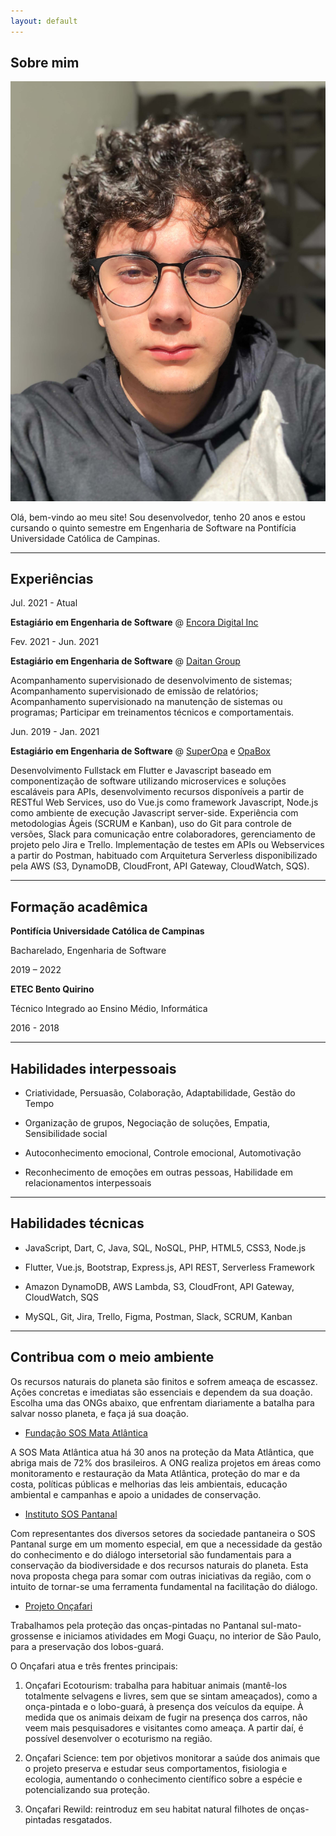 ```yaml
---
layout: default
---
```


## Sobre mim

<img class="profile-picture" src="user.jpg">

Olá, bem-vindo ao meu site! Sou desenvolvedor, tenho 20 anos e estou cursando o quinto semestre em Engenharia de Software na Pontifícia Universidade Católica de Campinas.

---

## Experiências

Jul. 2021 - Atual

**Estagiário em Engenharia de Software** @ <a href="https://www.linkedin.com/company/encorainc/" target="_blank">Encora Digital Inc</a>

Fev. 2021 - Jun. 2021

**Estagiário em Engenharia de Software** @ <a href="https://www.linkedin.com/company/daitan-group/" target="_blank">Daitan Group</a>

Acompanhamento supervisionado de desenvolvimento de sistemas; Acompanhamento supervisionado de emissão de relatórios; Acompanhamento supervisionado na manutenção de sistemas ou programas; Participar em treinamentos técnicos e comportamentais.

Jun. 2019 - Jan. 2021

**Estagiário em Engenharia de Software** @ <a href="https://www.linkedin.com/company/superopabrasil/" target="_blank">SuperOpa</a> e <a href="https://www.linkedin.com/company/opa-tech/" target="_blank">OpaBox</a>

Desenvolvimento Fullstack em Flutter e Javascript baseado em componentização de software utilizando microservices e soluções escaláveis para APIs, desenvolvimento recursos disponíveis a partir de RESTful Web Services, uso do Vue.js como framework Javascript, Node.js como ambiente de execução Javascript server-side. Experiência com metodologias Ágeis (SCRUM e Kanban), uso do Git para controle de versões, Slack para comunicação entre colaboradores, gerenciamento de projeto pelo Jira e Trello. Implementação de testes em APIs ou Webservices a partir do Postman, habituado com Arquitetura Serverless disponibilizado pela AWS (S3, DynamoDB, CloudFront, API Gateway, CloudWatch, SQS).

---

## Formação acadêmica

**Pontifícia Universidade Católica de Campinas**

Bacharelado, Engenharia de Software

2019 – 2022

**ETEC Bento Quirino** 

Técnico Integrado ao Ensino Médio, Informática

2016 - 2018

---

## Habilidades interpessoais

- Criatividade, Persuasão, Colaboração, Adaptabilidade, Gestão do Tempo
  
- Organização de grupos, Negociação de soluções, Empatia, Sensibilidade social
  
- Autoconhecimento emocional, Controle emocional, Automotivação
  
- Reconhecimento de emoções em outras pessoas, Habilidade em relacionamentos interpessoais

---

## Habilidades técnicas

- JavaScript, Dart, C, Java, SQL, NoSQL, PHP, HTML5, CSS3, Node.js

- Flutter, Vue.js, Bootstrap, Express.js, API REST, Serverless Framework

- Amazon DynamoDB, AWS Lambda, S3, CloudFront, API Gateway, CloudWatch, SQS

- MySQL, Git, Jira, Trello, Figma, Postman, Slack, SCRUM, Kanban

---

## Contribua com o meio ambiente

Os recursos naturais do planeta são finitos e sofrem ameaça de escassez. Ações concretas e imediatas são essenciais e dependem da sua doação. Escolha uma das ONGs abaixo, que enfrentam diariamente a batalha para salvar nosso planeta, e faça já sua doação.

- <a href="https://www.sosma.org.br/doacao/" target="_blank">Fundação SOS Mata Atlântica</a>
  
A SOS Mata Atlântica atua há 30 anos na proteção da Mata Atlântica, que abriga mais de 72% dos brasileiros. A ONG realiza projetos em áreas como monitoramento e restauração da Mata Atlântica, proteção do mar e da costa, políticas públicas e melhorias das leis ambientais, educação ambiental e campanhas e apoio a unidades de conservação.

- <a href="https://www.sospantanal.org.br/doacoes/" target="_blank">Instituto SOS Pantanal</a>
  
Com representantes dos diversos setores da sociedade pantaneira o SOS Pantanal surge em um momento especial, em que a necessidade da gestão do conhecimento e do diálogo intersetorial são fundamentais para a conservação da biodiversidade e dos recursos naturais do planeta. Esta nova proposta chega para somar com outras iniciativas da região, com o intuito de tornar-se uma ferramenta fundamental na facilitação do diálogo.

- <a href="https://oncafari.org/doe-agora/" target="_blank">Projeto Onçafari</a>
  
Trabalhamos pela proteção das onças-pintadas no Pantanal sul-mato-grossense e iniciamos atividades em Mogi Guaçu, no interior de São Paulo, para a preservação dos lobos-guará.

O Onçafari atua e três frentes principais:

1. Onçafari Ecotourism: trabalha para habituar animais (mantê-los totalmente selvagens e livres, sem que se sintam ameaçados), como a onça-pintada e o lobo-guará, à presença dos veículos da equipe. À medida que os animais deixam de fugir na presença dos carros, não veem mais pesquisadores e visitantes como ameaça. A partir daí, é possível desenvolver o ecoturismo na região.
   
2. Onçafari Science: tem por objetivos monitorar a saúde dos animais que o projeto preserva e estudar seus comportamentos, fisiologia e ecologia, aumentando o conhecimento científico sobre a espécie e potencializando sua proteção.
   
3. Onçafari Rewild: reintroduz em seu habitat natural filhotes de onças-pintadas resgatados.
